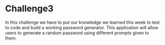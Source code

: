 # Challenge3
  In this challenge we have to put our knowledge we learned this week to test to code and build a working password generator. This application will allow users to generate a random password using different prompts given to them.
